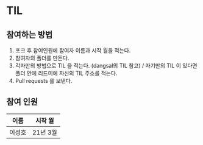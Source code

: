# TIL

## 참여하는 방법

1. 포크 후 참여인원에 참여자 이름과 시작 월을 적는다.
2. 참여자의 폴더를 만든다.
3. 각자만의 방법으로 TIL 을 적는다. (dangsal의 TIL 참고) / 자기만의 TIL 이 있다면 폴더 안에 리드미에 자신의 TIL 주소를 적는다.
4. Pull requests 를 보낸다.

## 참여 인원

| 이름   | 시작 월  |
| ------ | -------- |
| 이성호 | 21년 3월 |
